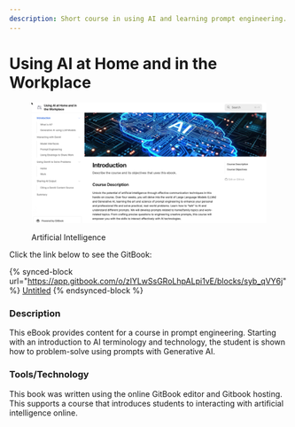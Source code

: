 ```yaml
---
description: Short course in using AI and learning prompt engineering.
---
```


# Using AI at Home and in the Workplace

<figure><img src="../.gitbook/assets/ai-course.png" alt=""><figcaption><p>Artificial Intelligence</p></figcaption></figure>

Click the link below to see the GitBook:

{% synced-block url="https://app.gitbook.com/o/zlYLwSsGRoLhpALpi1vE/blocks/syb_qVY6j" %}
[Untitled](https://app.gitbook.com/o/zlYLwSsGRoLhpALpi1vE/blocks/syb\_qVY6j)
{% endsynced-block %}

### Description

This eBook provides content for a course in prompt engineering.  Starting with an introduction to AI terminology and technology, the student is shown how to problem-solve using prompts with Generative AI.

### Tools/Technology

This book was written using the online GitBook editor and Gitbook hosting. This supports a course that introduces students to interacting with artificial intelligence online. &#x20;
